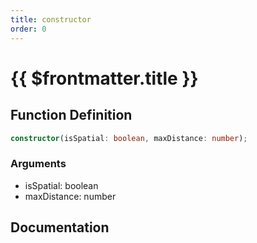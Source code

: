 ```yaml
---
title: constructor
order: 0
---
```


# {{ $frontmatter.title }}

## Function Definition

```ts
constructor(isSpatial: boolean, maxDistance: number);
```

### Arguments

* isSpatial: boolean
* maxDistance: number

## Documentation

<!--@include: ./parts/constructor.md-->
